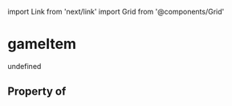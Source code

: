 import Link from 'next/link'
import Grid from '@components/Grid'

# gameItem

undefined

## Property of



